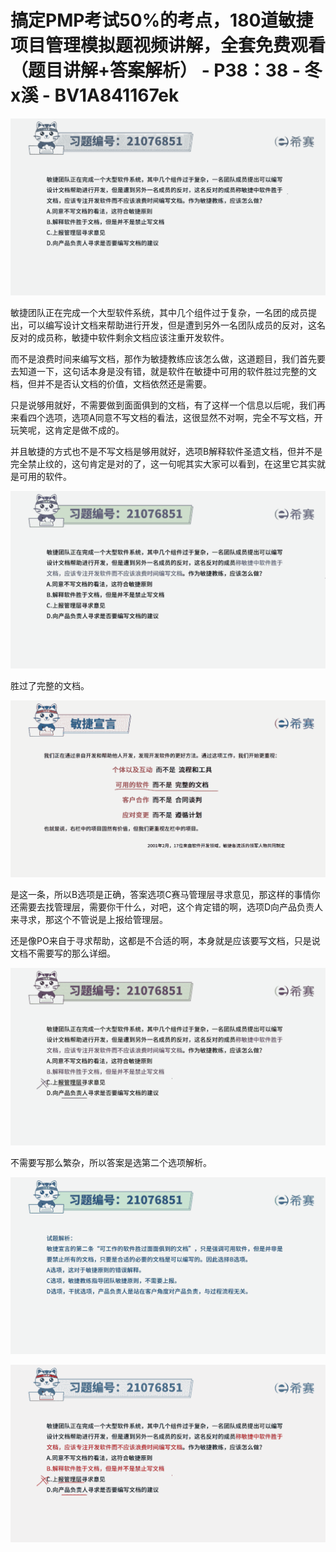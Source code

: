 # 搞定PMP考试50%的考点，180道敏捷项目管理模拟题视频讲解，全套免费观看（题目讲解+答案解析） - P38：38 - 冬x溪 - BV1A841167ek

![](img/a35a5b3fa1238932ccbaddcd960c9e31_0.png)

敏捷团队正在完成一个大型软件系统，其中几个组件过于复杂，一名团的成员提出，可以编写设计文档来帮助进行开发，但是遭到另外一名团队成员的反对，这名反对的成员称，敏捷中软件剩余文档应该注重开发软件。

而不是浪费时间来编写文档，那作为敏捷教练应该怎么做，这道题目，我们首先要去知道一下，这句话本身是没有错，就是软件在敏捷中可用的软件胜过完整的文档，但并不是否认文档的价值，文档依然还是需要。

只是说够用就好，不需要做到面面俱到的文档，有了这样一个信息以后呢，我们再来看四个选项，选项A同意不写文档的看法，这很显然不对啊，完全不写文档，开玩笑呢，这肯定是做不成的。

并且敏捷的方式也不是不写文档是够用就好，选项B解释软件圣遗文档，但并不是完全禁止纹的，这句肯定是对的了，这一句呢其实大家可以看到，在这里它其实就是可用的软件。



![](img/a35a5b3fa1238932ccbaddcd960c9e31_2.png)

胜过了完整的文档。

![](img/a35a5b3fa1238932ccbaddcd960c9e31_4.png)

是这一条，所以B选项是正确，答案选项C赛马管理层寻求意见，那这样的事情你还需要去找管理层，需要你干什么，对吧，这个肯定错的啊，选项D向产品负责人来寻求，那这个不管说是上报给管理层。

还是像PO来自于寻求帮助，这都是不合适的啊，本身就是应该要写文档，只是说文档不需要写的那么详细。

![](img/a35a5b3fa1238932ccbaddcd960c9e31_6.png)

不需要写那么繁杂，所以答案是选第二个选项解析。

![](img/a35a5b3fa1238932ccbaddcd960c9e31_8.png)

![](img/a35a5b3fa1238932ccbaddcd960c9e31_9.png)